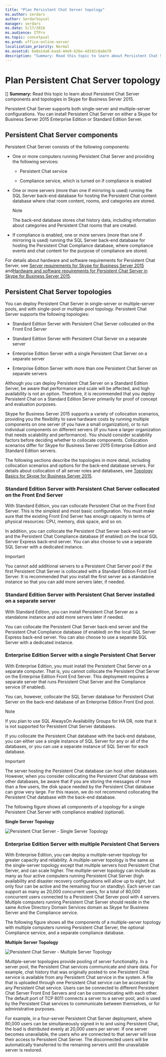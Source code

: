 ```yaml
---
title: "Plan Persistent Chat Server topology"
ms.author: serdars
author: SerdarSoysal
manager: serdars
ms.date: 5/17/2016
ms.audience: ITPro
ms.topic: concetpual
ms.prod: office-online-server
localization_priority: Normal
ms.assetid: 6a0a14a0-baad-44e9-b26e-4d192c0a0e70
description: "Summary: Read this topic to learn about Persistent Chat Server components and topologies in Skype for Business Server 2015."
---
```


# Plan Persistent Chat Server topology
[]
 **Summary:** Read this topic to learn about Persistent Chat Server components and topologies in Skype for Business Server 2015.
  
Persistent Chat Server supports both single-server and multiple-server configurations. You can install Persistent Chat Server on either a Skype for Business Server 2015 Enterprise Edition or Standard Edition Server. 
  
## Persistent Chat Server components

Persistent Chat Server consists of the following components:
  
- One or more computers running Persistent Chat Server and providing the following services:
    
  - Persistent Chat service
    
  - Compliance service, which is turned on if compliance is enabled
    
- One or more servers (more than one if mirroring is used) running the SQL Server back-end database for hosting the Persistent Chat content database where chat room content, rooms, and categories are stored.
    
    > [!NOTE]
    > The back-end database stores chat history data, including information about categories and Persistent Chat rooms that are created. 
  
- If compliance is enabled, one or more servers (more than one if mirroring is used) running the SQL Server back-end database for hosting the Persistent Chat Compliance database, where compliance events and chat content for the purpose of compliance are stored.
    
For details about hardware and software requirements for Persistent Chat Server, see [Server requirements for Skype for Business Server 2015](../../plan-your-deployment/requirements-for-your-environment/server-requirements.md) and[Hardware and software requirements for Persistent Chat Server in Skype for Business Server 2015](hardware-and-software-requirements-0.md). 
  
## Persistent Chat Server topologies

You can deploy Persistent Chat Server in single-server or multiple-server pools, and with single-pool or multiple-pool topology. Persistent Chat Server supports the following topologies:
  
-  Standard Edition Server with Persistent Chat Server collocated on the Front End Server
    
-  Standard Edition Server with Persistent Chat Server on a separate server
    
-  Enterprise Edition Server with a single Persistent Chat Server on a separate server
    
-  Enterprise Edition Server with more than one Persistent Chat Server on separate servers
    
Although you can deploy Persistent Chat Server on a Standard Edition Server, be aware that performance and scale will be affected, and high availability is not an option. Therefore, it is recommended that you deploy Persistent Chat on a Standard Edition Server primarily for proof of concept and evaluation purposes. 
  
Skype for Business Server 2015 supports a variety of collocation scenarios, providing you the flexibility to save hardware costs by running multiple components on one server (if you have a small organization), or to run individual components on different servers (if you have a larger organization that needs scalability and performance). You should consider scalability factors before deciding whether to collocate components. Collocation scenarios differ for Skype for Business Server 2015 Enterprise Edition and Standard Edition servers. 
  
The following sections describe the topologies in more detail, including collocation scenarios and options for the back-end database servers. For details about collocation of all server roles and databases, see [Topology Basics for Skype for Business Server 2015](../../plan-your-deployment/topology-basics/topology-basics.md).
  
### Standard Edition Server with Persistent Chat Server collocated on the Front End Server

With Standard Edition, you can collocate Persistent Chat on the Front End Server. This is the simplest and most basic configuration. You must make sure that the existing Front End Server has enough capacity in terms of physical resources: CPU, memory, disk space, and so on.
  
In addition, you can collocate the Persistent Chat Server back-end server and the Persistent Chat Compliance database (if enabled) on the local SQL Server Express back-end server. You can also choose to use a separate SQL Server with a dedicated instance. 
  
> [!IMPORTANT]
> You cannot add additional servers to a Persistent Chat Server pool if the first Persistent Chat Server is collocated with a Standard Edition Front End Server. It is recommended that you install the first server as a standalone instance so that you can add more servers later, if needed. 
  
### Standard Edition Server with Persistent Chat Server installed on a separate server

With Standard Edition, you can install Persistent Chat Server as a standalone instance and add more servers later if needed. 
  
You can collocate the Persistent Chat Server back-end server and the Persistent Chat Compliance database (if enabled) on the local SQL Server Express back-end server. You can also choose to use a separate SQL Server with a dedicated instance. 
  
### Enterprise Edition Server with a single Persistent Chat Server

With Enterprise Edition, you must install the Persistent Chat Server on a separate computer. That is, you cannot collocate the Persistent Chat Server on the Enterprise Edition Front End Server. This deployment requires a separate server that runs Persistent Chat Server and the Compliance service (if enabled).
  
You can, however, collocate the SQL Server database for Persistent Chat Server on the back-end database of an Enterprise Edition Front End pool.
  
> [!NOTE]
> If you plan to use SQL AlwaysOn Availability Groups for HA DR, note that it is not supported for Persistent Chat Server databases. 
  
If you collocate the Persistent Chat database with the back-end database, you can either use a single instance of SQL Server for any or all of the databases, or you can use a separate instance of SQL Server for each database.
  
> [!IMPORTANT]
> The server hosting the Persistent Chat database can host other databases. However, when you consider collocating the Persistent Chat database with other databases, be aware that if you are storing the messages of more than a few users, the disk space needed by the Persistent Chat database can grow very large. For this reason, we do not recommend collocating the Persistent Chat database with the back-end database. 
  
The following figure shows all components of a topology for a single Persistent Chat Server with compliance enabled (optional).
  
**Single Server Topology**

![Persistent Chat Server - Single Server Topology](../../media/e1b39c28-8a4d-4c03-983b-4392889c2d14.png)
  
### Enterprise Edition Server with multiple Persistent Chat Servers

With Enterprise Edition, you can deploy a multiple-server topology for greater capacity and reliability. A multiple-server topology is the same as the single-server topology except that multiple servers host Persistent Chat Server, and can scale higher. The multiple-server topology can include as many as four active computers running Persistent Chat Server (high availability and disaster recovery configurations will allow up to eight, but only four can be active and the remaining four on standby). Each server can support as many as 20,000 concurrent users, for a total of 80,000 concurrent users connected to a Persistent Chat Server pool with 4 servers. Multiple computers running Persistent Chat Server should reside in the same Active Directory Domain Services domain as Skype for Business Server and the Compliance service.
  
The following figure shows all the components of a multiple-server topology with multiple computers running Persistent Chat Server, the optional Compliance service, and a separate compliance database.
  
**Multiple Server Topology**

![Persistent Chat Server - Multiple Server Topology](../../media/8fc20997-7acc-46ea-8dea-11239ffd9458.png)
  
Multiple-server topologies provide pooling of server functionality. In a server pool, the Persistent Chat services communicate and share data. For example, chat history that was originally posted to one Persistent Chat service is available from any Persistent Chat service in the system. A file that is uploaded through one Persistent Chat service can be accessed by any Persistent Chat service. Users can be connected to different Persistent Chat Server Front End Servers and can be communicating with each other. The default port of TCP 8011 connects a server to a server pool, and is used by the Persistent Chat services to communicate between themselves, or for administrative purposes.
  
For example, in a four-server Persistent Chat Server deployment, where 80,000 users can be simultaneously signed in to and using Persistent Chat, the load is distributed evenly at 20,000 users per server. If one server becomes unavailable, the users who are connected to that server will lose their access to Persistent Chat Server. The disconnected users will be automatically transferred to the remaining servers until the unavailable server is restored. 
  


